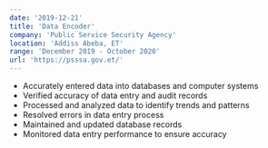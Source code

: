 ```yaml
---
date: '2019-12-21'
title: 'Data Encoder'
company: 'Public Service Security Agency'
location: 'Addiss Abeba, ET'
range: 'December 2019 - October 2020'
url: 'https://psssa.gov.et/'
---
```


- Accurately entered data into databases and computer systems
- Verified accuracy of data entry and audit records
- Processed and analyzed data to identify trends and patterns
- Resolved errors in data entry process
- Maintained and updated database records
- Monitored data entry performance to ensure accuracy
